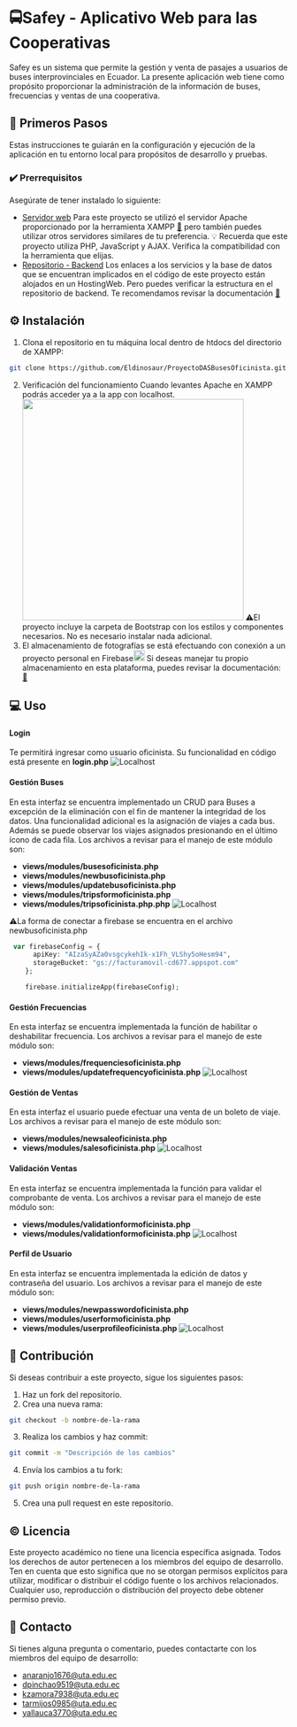 # 🚍Safey - Aplicativo Web para las Cooperativas

Safey es un sistema que permite la gestión y venta de pasajes a usuarios de buses interprovinciales en Ecuador.
La presente aplicación web tiene como propósito proporcionar la administración de la información de buses, frecuencias y ventas de una cooperativa.

## 👣 Primeros Pasos

Estas instrucciones te guiarán en la configuración y ejecución de la aplicación en tu entorno local para propósitos de desarrollo y pruebas.

### ✔️ Prerrequisitos

Asegúrate de tener instalado lo siguiente:

- [Servidor web](https://www.apachefriends.org/download.html)
  Para este proyecto se utilizó el servidor Apache proporcionado por la herramienta XAMPP [🔗](https://www.apachefriends.org/download.html) pero también puedes utilizar otros servidores similares de tu preferencia.
  💡 Recuerda que este proyecto utiliza PHP, JavaScript y AJAX. Verifica la compatibilidad con la herramienta que elijas.
- [Repositorio - Backend](https://github.com/YadiraAllauca/ServiciosProyectoDAS)
  Los enlaces a los servicios y la base de datos que se encuentran implicados en el código de este proyecto están alojados en un HostingWeb. Pero puedes verificar la estructura en el repositorio de backend. Te recomendamos revisar la documentación [🔗](https://github.com/YadiraAllauca/ServiciosProyectoDAS)

## ⚙️ Instalación

1. Clona el repositorio en tu máquina local dentro de htdocs del directorio de XAMPP:

```bash
git clone https://github.com/Eldinosaur/ProyectoDASBusesOficinista.git
```

2. Verificación del funcionamiento
   Cuando levantes Apache en XAMPP podrás acceder ya a la app con localhost.
   <img src="https://cdn.glitch.global/1d3dd682-c1e7-4386-94b7-857b9d3c741b/336d7ee0-3fe8-445c-9511-4c3b6f6db328.jpg?v=1688944036407" width="400">
   ⚠️El proyecto incluye la carpeta de Bootstrap con los estilos y componentes necesarios. No es necesario instalar nada adicional.
3. El almacenamiento de fotografías se está efectuando con conexión a un proyecto personal en Firebase<img src="https://www.gstatic.com/mobilesdk/160503_mobilesdk/logo/2x/firebase_28dp.png" alt="Logo de Firebase" width="20">
   Si deseas manejar tu propio almacenamiento en esta plataforma, puedes revisar la documentación: [🔗](https://firebase.google.com/docs/storage?hl=es-419)

## 💻 Uso

#### Login

Te permitirá ingresar como usuario oficinista. Su funcionalidad en código está presente en **login.php**
![Localhost](https://cdn.glitch.global/1d3dd682-c1e7-4386-94b7-857b9d3c741b/650c17ba-0aa3-48a6-a601-a3b7f3b5cf7a.jpg?v=1688944531184)

#### Gestión Buses

En esta interfaz se encuentra implementado un CRUD para Buses a excepción de la eliminación con el fin de mantener la integridad de los datos. Una funcionalidad adicional es la asignación de viajes a cada bus. Además se puede observar los viajes asignados presionando en el último ícono de cada fila. Los archivos a revisar para el manejo de este módulo son:

- **views/modules/busesoficinista.php**
- **views/modules/newbusoficinista.php**
- **views/modules/updatebusoficinista.php**
- **views/modules/tripsformoficinista.php**
- **views/modules/tripsoficinista.php.php**
  ![Localhost](https://cdn.glitch.global/1d3dd682-c1e7-4386-94b7-857b9d3c741b/0390378c-d61e-4f52-8326-36f7e9ea559b.jpg?v=1688886570397)

⚠️La forma de conectar a firebase se encuentra en el archivo newbusoficinista.php
```php
 var firebaseConfig = {
      apiKey: "AIzaSyAZa0vsgcykehIk-x1Fh_VLShy5oHesm94",
      storageBucket: "gs://facturamovil-cd677.appspot.com"
    };

    firebase.initializeApp(firebaseConfig);
```

#### Gestión Frecuencias
En esta interfaz se encuentra implementada la función de habilitar o deshabilitar frecuencia. Los archivos a revisar para el manejo de este módulo son:
- **views/modules/frequenciesoficinista.php**
- **views/modules/updatefrequencyoficinista.php**
  ![Localhost](https://cdn.glitch.global/1d3dd682-c1e7-4386-94b7-857b9d3c741b/1a8ad039-0923-42c6-b0c9-c65a64506849.jpg?v=1688945073741)

#### Gestión de Ventas

En esta interfaz el usuario puede efectuar una venta de un boleto de viaje. Los archivos a revisar para el manejo de este módulo son:

- **views/modules/newsaleoficinista.php**
- **views/modules/salesoficinista.php**
  ![Localhost](https://cdn.glitch.global/1d3dd682-c1e7-4386-94b7-857b9d3c741b/545de8de-ed10-4a49-a82d-d3b8e06dfb05.jpg?v=1688945183445)

#### Validación Ventas

En esta interfaz se encuentra implementada la función para validar el comprobante de venta. Los archivos a revisar para el manejo de este módulo son:

- **views/modules/validationformoficinista.php**
- **views/modules/validationformoficinista.php**
  ![Localhost](https://cdn.glitch.global/1d3dd682-c1e7-4386-94b7-857b9d3c741b/684cb6cc-adb1-48d3-92d7-542c3aad2ff3.jpg?v=1688945400371)

#### Perfil de Usuario

En esta interfaz se encuentra implementada la edición de datos y contraseña del usuario. Los archivos a revisar para el manejo de este módulo son:

- **views/modules/newpasswordoficinista.php**
- **views/modules/userformoficinista.php**
- **views/modules/userprofileoficinista.php**
  ![Localhost](https://cdn.glitch.global/1d3dd682-c1e7-4386-94b7-857b9d3c741b/543664fe-7cce-493c-823d-9040203a8ffb.jpg?v=1688945693869)

## 🤝 Contribución

Si deseas contribuir a este proyecto, sigue los siguientes pasos:

1. Haz un fork del repositorio.
2. Crea una nueva rama:

```bash
git checkout -b nombre-de-la-rama
```

3. Realiza los cambios y haz commit:

```bash
git commit -m "Descripción de los cambios"
```

4. Envía los cambios a tu fork:

```bash
git push origin nombre-de-la-rama
```

5. Crea una pull request en este repositorio.

## ©️ Licencia

Este proyecto académico no tiene una licencia específica asignada. Todos los derechos de autor pertenecen a los miembros del equipo de desarrollo. Ten en cuenta que esto significa que no se otorgan permisos explícitos para utilizar, modificar o distribuir el código fuente o los archivos relacionados. Cualquier uso, reproducción o distribución del proyecto debe obtener permiso previo.

## 📧 Contacto

Si tienes alguna pregunta o comentario, puedes contactarte con los miembros del equipo de desarrollo:

- anaranjo1676@uta.edu.ec
- dpinchao9519@uta.edu.ec
- kzamora7938@uta.edu.ec
- tarmijos0985@uta.edu.ec
- yallauca3770@uta.edu.ec
